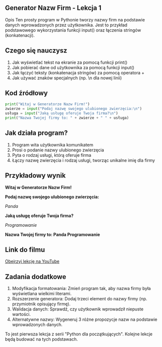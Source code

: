 ## Generator Nazw Firm - Lekcja 1
Opis
Ten prosty program w Pythonie tworzy nazwy firm na podstawie danych wprowadzonych przez użytkownika. Jest to przykład podstawowego wykorzystania funkcji input() oraz łączenia stringów (konkatenacji).

## Czego się nauczysz

1. Jak wyświetlać tekst na ekranie za pomocą funkcji print()
2. Jak pobierać dane od użytkownika za pomocą funkcji input()
3. Jak łączyć teksty (konkatenacja stringów) za pomocą operatora +
4. Jak używać znaków specjalnych (np. \n dla nowej linii)

## Kod źródłowy

```python
print("Witaj w Generatorze Nazw Firm!")
zwierze = input("Podaj nazwę swojego ulubionego zwierzęcia:\n")
usługa = input("Jaką usługę oferuje Twoja firma?\n")
print("Nazwa Twojej firmy to: " + zwierze + " " + usługa)
```

## Jak działa program?

1. Program wita użytkownika komunikatem
2. Prosi o podanie nazwy ulubionego zwierzęcia
3. Pyta o rodzaj usługi, którą oferuje firma
4. Łączy nazwę zwierzęcia i rodzaj usługi, tworząc unikalne imię dla firmy

## Przykładowy wynik

**Witaj w Generatorze Nazw Firm!**

**Podaj nazwę swojego ulubionego zwierzęcia:**

*Panda*

**Jaką usługę oferuje Twoja firma?**

*Programowanie*

**Nazwa Twojej firmy to: Panda Programowanie**

## Link do filmu
[Obejrzyj lekcję na YouTube](https://youtu.be/Xhax22aEEgQ)

## Zadania dodatkowe

1. Modyfikacja formatowania: Zmień program tak, aby nazwa firmy była wyświetlana wielkimi literami.
2. Rozszerzenie generatora: Dodaj trzeci element do nazwy firmy (np. przymiotnik opisujący firmę).
3. Walidacja danych: Sprawdź, czy użytkownik wprowadził niepuste wartości.
4. Alternatywne nazwy: Wygeneruj 3 różne propozycje nazw na podstawie wprowadzonych danych.

To jest pierwsza lekcja z serii "Python dla początkujących". Kolejne lekcje będą budować na tych podstawach.
